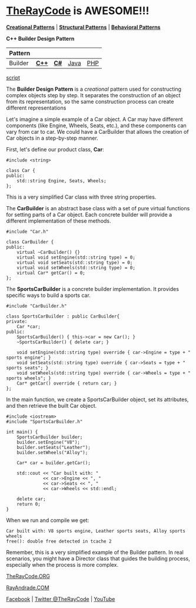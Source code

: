# [TheRayCode](../../../README.md) is AWESOME!!!

**[Creational Patterns](../README.md)** | **[Structural Patterns](../../Structural/README.md)** | **[Behavioral Patterns](../../Behavioral/README.md)**

**C++ Builder Design Pattern**

|Pattern|   |   |   |   |
|---|---|---|---|---|
| Builder| [**C++**](../../../CPP/Creational/Builder/README.md) | [**C#**](../../../Csharp/Creational/Builder/README.md) | [Java](../../../Java/Creational/Builder/README.md) | [PHP](../../../PHP/Creational/Builder/README.md) |

[script](./script/page01.md)

The **Builder Design Pattern** is a *creational* pattern used for constructing complex objects step by step. It separates the construction of an object from its representation, so the same construction process can create different representations

Let's imagine a simple example of a Car object. A Car may have different components (like Engine, Wheels, Seats, etc.), and these components can vary from car to car. We could have a CarBuilder that allows the creation of Car objects in a step-by-step manner.

First, let's define our product class, **Car**:

```
#include <string>

class Car {
public:
    std::string Engine, Seats, Wheels;
};
```
This is a very simplified Car class with three string properties.

The **CarBuilder** is an abstract base class with a set of pure virtual functions for setting parts of a Car object. Each concrete builder will provide a different implementation of these methods.

```
#include "Car.h"

class CarBuilder {
public:
    virtual ~CarBuilder() {}
    virtual void setEngine(std::string type) = 0;
    virtual void setSeats(std::string type) = 0;
    virtual void setWheels(std::string type) = 0;
    virtual Car* getCar() = 0;
};
```
The **SportsCarBuilder** is a concrete builder implementation. It provides specific ways to build a sports car.

```
#include "CarBuilder.h"

class SportsCarBuilder : public CarBuilder{
private:
    Car *car;
public:
    SportsCarBuilder() { this->car = new Car(); }
    ~SportsCarBuilder() { delete car; }

    void setEngine(std::string type) override { car->Engine = type + " sports engine"; }
    void setSeats(std::string type) override { car->Seats = type + " sports seats"; }
    void setWheels(std::string type) override { car->Wheels = type + " sports wheels"; }
    Car* getCar() override { return car; }
};
```

In the main function, we create a SportsCarBuilder object, set its attributes, and then retrieve the built Car object.

```
#include <iostream>
#include "SportsCarBuilder.h"

int main() {
    SportsCarBuilder builder;
    builder.setEngine("V8");
    builder.setSeats("Leather");
    builder.setWheels("Alloy");

    Car* car = builder.getCar();

    std::cout << "Car built with: "
              << car->Engine << ", "
              << car->Seats << ", "
              << car->Wheels << std::endl;

    delete car;
    return 0;
}
```


When we run and compile we get:

```
Car built with: V8 sports engine, Leather sports seats, Alloy sports wheels
free(): double free detected in tcache 2
```
Remember, this is a very simplified example of the Builder pattern. In real scenarios, you might have a Director class that guides the building process, especially when the process is more complex.


[TheRayCode.ORG](https://www.TheRayCode.org)

[RayAndrade.COM](https://www.RayAndrade.com)

[Facebook](https://www.facebook.com/TheRayCode/) | [Twitter @TheRayCode](https://www.twitter.com/TheRayCode/) | [YouTube](https://www.youtube.com/TheRayCode/)
